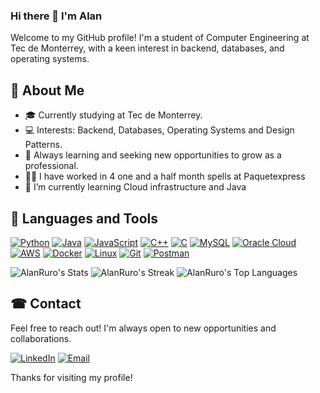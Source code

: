### Hi there 👋 I'm Alan

Welcome to my GitHub profile! I'm a student of Computer Engineering at Tec de Monterrey, with a keen interest in backend, databases, and operating systems.

## 🚀 About Me
- 🎓 Currently studying at Tec de Monterrey.
- 💻 Interests: Backend, Databases, Operating Systems and Design Patterns.
- 🌱 Always learning and seeking new opportunities to grow as a professional.
- 👨‍💻 I have worked in 4 one and a half month spells at Paquetexpress
- 🌱 I’m currently learning Cloud infrastructure and Java

## 🧰 Languages and Tools
[![Python](https://img.shields.io/badge/-Python-3776AB?style=flat&logo=python&logoColor=white)](https://www.python.org/)
[![Java](https://img.shields.io/badge/-Java-007396?style=flat&logo=java&logoColor=white)](https://www.java.com/)
[![JavaScript](https://img.shields.io/badge/-JavaScript-F7DF1E?style=flat&logo=javascript&logoColor=black)](https://developer.mozilla.org/en-US/docs/Web/JavaScript)
[![C++](https://img.shields.io/badge/-C++-00599C?style=flat&logo=c%2B%2B&logoColor=white)](https://www.cplusplus.com/)
[![C](https://img.shields.io/badge/-C-A8B9CC?style=flat&logo=c&logoColor=white)](https://www.learn-c.org/)
[![MySQL](https://img.shields.io/badge/-MySQL-4479A1?style=flat&logo=mysql&logoColor=white)](https://www.mysql.com/)
[![Oracle Cloud](https://img.shields.io/badge/-Oracle%20Cloud-F80000?style=flat&logo=oracle&logoColor=white)](https://www.oracle.com/cloud/)
[![AWS](https://img.shields.io/badge/-AWS-232F3E?style=flat&logo=amazon-aws&logoColor=white)](https://aws.amazon.com/)
[![Docker](https://img.shields.io/badge/-Docker-2496ED?style=flat&logo=docker&logoColor=white)](https://www.docker.com/)
[![Linux](https://img.shields.io/badge/-Linux-FCC624?style=flat&logo=linux&logoColor=black)](https://www.linux.org/)
[![Git](https://img.shields.io/badge/-Git-F05032?style=flat&logo=git&logoColor=white)](https://git-scm.com/)
[![Postman](https://img.shields.io/badge/-Postman-FF6C37?style=flat&logo=postman&logoColor=white)](https://www.postman.com/)

![AlanRuro's Stats](https://github-readme-stats.vercel.app/api?username=AlanRuro&theme=dracula&show_icons=true&hide_border=true&count_private=true)
![AlanRuro's Streak](https://github-readme-streak-stats.herokuapp.com/?user=AlanRuro&theme=dracula&hide_border=true)
![AlanRuro's Top Languages](https://github-readme-stats.vercel.app/api/top-langs/?username=AlanRuro&theme=dracula&show_icons=true&hide_border=true&layout=compact)

## ☎ Contact
Feel free to reach out! I'm always open to new opportunities and collaborations.

[![LinkedIn](https://img.shields.io/badge/-LinkedIn-0077B5?style=flat&logo=linkedin&logoColor=white)](https://www.linkedin.com/in/alan-antonio-ruelas-robles-5ba85a2ba/)
[![Email](https://img.shields.io/badge/-Email-D14836?style=flat&logo=gmail&logoColor=white)](mailto:elruro17@gmail.com)

Thanks for visiting my profile!


<!--
**AlanRuro/AlanRuro** is a ✨ _special_ ✨ repository because its `README.md` (this file) appears on your GitHub profile.

Here are some ideas to get you started:

- 🔭 I’m currently working on ...
- 🌱 I’m currently learning ...
- 👯 I’m looking to collaborate on ...
- 🤔 I’m looking for help with ...
- 💬 Ask me about ...
- 📫 How to reach me: ...
- 😄 Pronouns: ...
- ⚡ Fun fact: ...
-->
